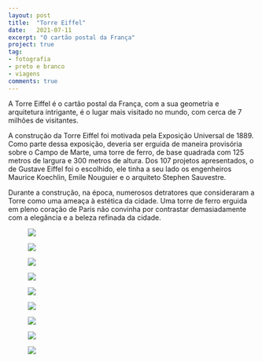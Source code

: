```yaml
---
layout: post
title:  "Torre Eiffel"
date:   2021-07-11
excerpt: "O cartão postal da França"
project: true
tag:
- fotografia
- preto e branco
- viagens
comments: true
---
```

A Torre Eiffel é o cartão postal da França, com a sua geometria e arquitetura intrigante, é o lugar mais visitado no mundo, com cerca de 7 milhões de visitantes.

A construção da Torre Eiffel foi motivada pela Exposição Universal de 1889. Como parte dessa exposição, deveria ser erguida de maneira provisória sobre o Campo de Marte, uma torre de ferro, de base quadrada com 125 metros de largura e 300 metros de altura. Dos 107 projetos apresentados, o de Gustave Eiffel foi o escolhido, ele tinha a seu lado os engenheiros Maurice Koechlin, Emile Nouguier e o arquiteto Stephen Sauvestre.

Durante a construção, na época, numerosos detratores que consideraram a Torre como uma ameaça à estética da cidade. Uma torre de ferro erguida em pleno coração de Paris não convinha por contrastar demasiadamente com a elegância e a beleza refinada da cidade.  

<figure>
	<a href="https://i.imgur.com/WHtFeGc.jpg"><img src="https://i.imgur.com/WHtFeGc.jpg"></a>
</figure>

<figure>
	<a href="https://i.imgur.com/HLcjwtV.jpg"><img src="https://i.imgur.com/HLcjwtV.jpg"></a>
</figure>

<figure>
	<a href="https://i.imgur.com/nG983o1.jpg"><img src="https://i.imgur.com/nG983o1.jpg"></a>
</figure>

<figure>
	<a href="https://i.imgur.com/OgGekct.jpg"><img src="https://i.imgur.com/OgGekct.jpg"></a>
</figure>

<figure>
	<a href="https://i.imgur.com/ge6yw4A.jpg"><img src="https://i.imgur.com/ge6yw4A.jpg"></a>
</figure>

<figure>
	<a href="https://i.imgur.com/CJmGR6O.jpg"><img src="https://i.imgur.com/CJmGR6O.jpg"></a>
</figure>

<figure>
	<a href="https://i.imgur.com/HuKFWbQ.jpg"><img src="https://i.imgur.com/HuKFWbQ.jpg"></a>
</figure>

<figure>
	<a href="https://i.imgur.com/Jht9Ghx.jpg"><img src="https://i.imgur.com/Jht9Ghx.jpg"></a>
</figure>

<figure>
	<a href="https://i.imgur.com/49B8y0s.jpg"><img src="https://i.imgur.com/49B8y0s.jpg"></a>
</figure>
